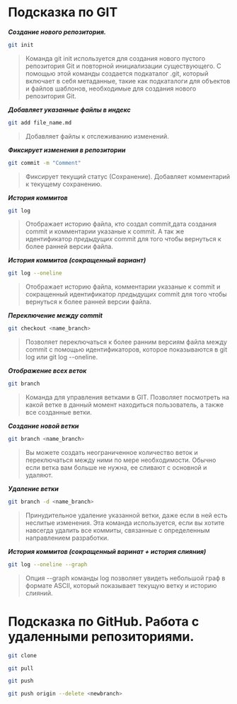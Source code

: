 # Подсказка по GIT

_**Создание нового репозитория.**_

```sh
git init
```

>Команда git init используется для создания нового пустого репозитория Git и повторной инициализации существующего. С помощью этой команды создается подкаталог .git, который включает в себя метаданные, такие как подкаталоги для объектов и файлов шаблонов, необходимые для создания нового репозитория Git.

_**Добавляет указанные файлы в индекс**_

```sh
git add file_name.md
```

>Добавляет файлы к отслеживанию изменений.


_**Фиксирует изменения в репозитории**_

```sh
git commit -m "Comment"
```

>Фиксирует текущий статус (Сохранение). Добавляет комментарий к текущему сохранению. 

_**История коммитов**_

```sh
git log
```

>Отображает историю файла, кто создал commit,дата создания commit и комментарии указаные к commit.
А так же идентификатор *предыдущих* commit для того чтобы вернуться к более ранней версии файла.

_**История коммитов (сокращенный вариант)**_

```sh
git log --oneline
```

>Отображает историю файла, комментарии указаные к commit и сокращенный идентификатор *предыдущих* commit для того чтобы вернуться к более ранней версии файла.

_**Переключение между commit**_

```sh
git checkout <name_branch>
```

>Позволяет переключаться к более ранним версиям файла между commit с помощью идентификаторов, которое показываются в git log или git log --oneline.

_**Отображение всех веток**_

```sh
git branch
```

>Команда для управления ветками в GIT. Позволяет посмотреть на какой ветке в данный момент находиться пользователь, а также все созданные ветки.

_**Создание новой ветки**_

```sh
git branch <name_branch>
```

>Вы можете создать неограниченное количество веток и переключаться между ними по мере необходимости. Обычно если ветка вам больше не нужна, ее сливают с основной и удаляют.

_**Удаление ветки**_

```sh
git branch -d <name_branch>
```

>Принудительное удаление указанной ветки, даже если в ней есть неслитые изменения. Эта команда используется, если вы хотите навсегда удалить все коммиты, связанные с определенным направлением разработки.

_**История коммитов (сокращенный варинат + история слияния)**_

```sh
git log --oneline --graph
```

>Опция --graph команды log позволяет увидеть небольшой граф в формате ASCII, который показывает текущую ветку и историю слияний.

# Подсказка по GitHub. Работа с удаленными репозиториями.

```sh
git clone
```

```sh
git pull
```

```sh
git push
```

```sh
git push origin --delete <newbranch>
```